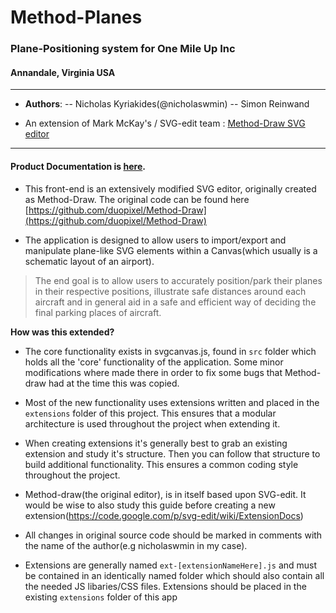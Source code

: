 # Method-Planes #
### Plane-Positioning system for One Mile Up Inc ###
#### Annandale, Virginia USA ####


----------


- **Authors**: 
-- Nicholas Kyriakides(@nicholaswmin)
-- Simon Reinwand

- An extension of Mark McKay's / SVG-edit team : [Method-Draw SVG editor](https://github.com/duopixel/Method-Draw)


------------------------------------------------------------------


#### Product Documentation is [here](http://method-planes.readthedocs.org/en/latest/). ####

- This front-end is an extensively modified SVG editor, originally created as Method-Draw. The original code can be found here [https://github.com/duopixel/Method-Draw](https://github.com/duopixel/Method-Draw)

- The application is designed to allow users to import/export and manipulate plane-like SVG elements within a Canvas(which usually is a schematic layout of an airport).

> The end goal is to allow users to accurately position/park their planes in their respective positions, illustrate safe distances around each aircraft and in general aid in a safe and efficient way of deciding the final parking places of aircraft.

**How was this extended?**


- The core functionality exists in svgcanvas.js, found in `src` folder which holds all the 'core' functionality of the application. Some minor modifications where made there in order to fix some bugs that Method-draw had at the time this was copied.

- Most of the new functionality uses extensions written and placed in the `extensions` folder of this project. This ensures that a modular architecture is used throughout the project when extending it.

- When creating extensions it's generally best to grab an existing extension and study it's structure. Then you can follow that structure to build additional functionality. This ensures a common coding style throughout the project.

- Method-draw(the original editor), is in itself based upon SVG-edit. It would be wise to also study this guide before creating a new extension(https://code.google.com/p/svg-edit/wiki/ExtensionDocs)

- All changes in original source code should be marked in comments with the name of the author(e.g nicholaswmin in my case).

- Extensions are generally named `ext-[extensionNameHere].js` and must be contained in an identically named folder which should also contain all the needed JS libaries/CSS files. Extensions should be placed in the existing `extensions` folder of this app

